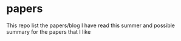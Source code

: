 # papers
This repo list the papers/blog I have read this summer and possible summary for the papers that I like
